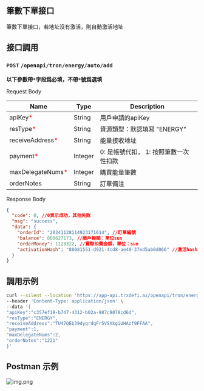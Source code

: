 ## 筆數下單接口
筆數下單接口，若地址沒有激活，則自動激活地址

## 接口調用
### `POST` `/openapi/tron/energy/auto/add`
**以下參數帶`*`字段爲必填，不帶`*`號爲選填**

Request Body

| Name                                            | Type    | Description      |
|-------------------------------------------------|---------|------------------|
| apiKey<span style="color:red">*</span>          | String  | 用戶申請的apiKey      |
| resType<span style="color:red">*</span>         | String  | 資源類型：默認填冩 "ENERGY" |
| receiveAddress<span style="color:red">*</span>  | String  | 能量接收地址           |
| payment<span style="color:red">*</span>         | Integer | 0: 是帳號代扣， 1: 按照筆數一次性扣款     |
| maxDelegateNums<span style="color:red">*</span> | Integer  | 購買能量筆數           |
| orderNotes                                      | String  | 訂單備注             |



Response Body
```JSON
{
  "code": 0, //0表示成功，其他失敗
  "msg": "success",
  "data": {
    "orderId": "20241128114923171614", //訂單編號
    "balance": 800627173, //賬戶餘額：單位sun
    "orderMoney": 1128322, //實際扣費金額，單位：sun
    "activationHash": "88081551-d921-4cd8-ae40-37ed5ab0d066" //激活hash
  }
}


```

## 調用示例
```bash
curl --silent --location 'https://app-api.trxdefi.ai/openapi/tron/energy/auto/add' \
--header 'Content-Type: application/json' \
--data '{
"apiKey":"c357ef19-b747-4312-b02a-987c9078cd6d",
"resType":"ENERGY",
"receiveAddress":"TU47QEb39dyqrdqFr5VSXkgiUHAof9FFAA",
"payment":1,
"maxDelegateNums":2,
"orderNotes":"1221"
}'


```

## Postman 示例

![img.png](https://raw.githubusercontent.com/robertwan2088/TRXDeFi/refs/heads/main/readme/img/auto_add.png)


